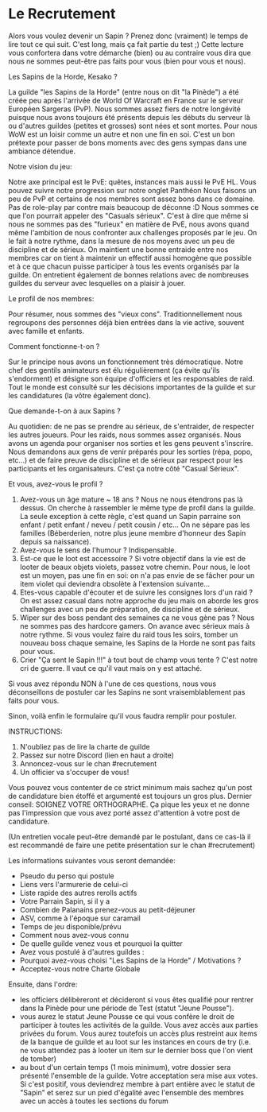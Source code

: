 # Le Recrutement

Alors vous voulez devenir un Sapin ? Prenez donc (vraiment) le temps de lire tout ce qui suit. C'est long, mais ça fait partie du test ;)
Cette lecture vous confortera dans votre démarche (bien) ou au contraire vous dira que nous ne sommes peut-être pas faits pour vous (bien pour vous et nous).

Les Sapins de la Horde, Kesako ?

La guilde "les Sapins de la Horde" (entre nous on dit "la Pinède") a été créée peu après l'arrivée de World Of Warcraft en France sur le serveur Européen Sargeras (PvP). Nous sommes assez fiers de notre longévité puisque nous avons toujours été présents depuis les débuts du serveur là ou d'autres guildes (petites et grosses) sont nées et sont mortes.
Pour nous WoW est un loisir comme un autre et non une fin en soi. C'est un bon prétexte pour passer de bons moments avec des gens sympas dans une ambiance détendue.

Notre vision du jeu:

Notre axe principal est le PvE: quêtes, instances mais aussi le PvE HL. Vous pouvez suivre notre progression sur notre onglet Panthéon
Nous faisons un peu de PvP et certains de nos membres sont assez bons dans ce domaine. Pas de role-play par contre mais beaucoup de déconne :D
Nous sommes ce que l'on pourrait appeler des "Casuals sérieux". C'est à dire que même si nous ne sommes pas des "furieux" en matière de PvE, nous avons quand même l'ambition de nous confronter aux challenges proposés par le jeu. On le fait à notre rythme, dans la mesure de nos moyens avec un peu de discipline et de sérieux.
On maintient une bonne entraide entre nos membres car on tient à maintenir un effectif aussi homogène que possible et à ce que chacun puisse participer à tous les events organisés par la guilde.
On entretient également de bonnes relations avec de nombreuses guildes du serveur avec lesquelles on a plaisir à jouer.

Le profil de nos membres:

Pour résumer, nous sommes des "vieux cons". Traditionnellement nous regroupons des personnes déjà bien entrées dans la vie active, souvent avec famille et enfants.

Comment fonctionne-t-on ?

Sur le principe nous avons un fonctionnement très démocratique. Notre chef des gentils animateurs est élu régulièrement (ça évite qu'ils s'endorment) et désigne son équipe d'officiers et les responsables de raid.
Tout le monde est consulté sur les décisions importantes de la guilde et sur les candidatures (la vôtre également donc).

Que demande-t-on à aux Sapins ?

Au quotidien: de ne pas se prendre au sérieux, de s'entraider, de respecter les autres joueurs.
Pour les raids, nous sommes assez organisés. Nous avons un agenda pour organiser nos sorties et les gens peuvent s'inscrire. Nous demandons aux gens de venir préparés pour les sorties (répa, popo, etc...) et de faire preuve de discipline et de sérieux par respect pour les participants et les organisateurs. C'est ça notre côté "Casual Sérieux".

Et vous, avez-vous le profil ?

1. Avez-vous un âge mature ~ 18 ans ? Nous ne nous étendrons pas là dessus. On cherche à rassembler le même type de profil dans la guilde. La seule exception à cette règle, c'est quand un Sapin parraine son enfant / petit enfant / neveu / petit cousin / etc... On ne sépare pas les familles (Béberderien, notre plus jeune membre d'honneur des Sapin depuis sa naissance).
2. Avez-vous le sens de l'humour ? Indispensable.
3. Est-ce que le loot est accessoire ? Si votre objectif dans la vie est de looter de beaux objets violets, passez votre chemin. Pour nous, le loot est un moyen, pas une fin en soi: on n'a pas envie de se fâcher pour un item violet qui deviendra obsolète à l'extension suivante...
4. Etes-vous capable d'écouter et de suivre les consignes lors d'un raid ? On est assez casual dans notre approche du jeu mais on aborde les gros challenges avec un peu de préparation, de discipline et de sérieux.
5. Wiper sur des boss pendant des semaines ça ne vous gène pas ? Nous ne sommes pas des hardcore gamers. On avance avec sérieux mais à notre rythme. Si vous voulez faire du raid tous les soirs, tomber un nouveau boss chaque semaine, les Sapins de la Horde ne sont pas faits pour vous.
6. Crier "Ça sent le Sapin !!!" à tout bout de champ vous tente ? C'est notre cri de guerre. Il vaut ce qu'il vaut mais on y est attaché.

Si vous avez répondu NON à l'une de ces questions, nous vous déconseillons de postuler car les Sapins ne sont vraisemblablement pas faits pour vous.

Sinon, voilà enfin le formulaire qu'il vous faudra remplir pour postuler.

INSTRUCTIONS:
1. N'oubliez pas de lire la charte de guilde
2. Passez sur notre Discord (lien en haut a droite)
3. Annoncez-vous sur le chan #recrutement
4. Un officier va s'occuper de vous!

Vous pouvez vous contenter de ce strict minimum mais sachez qu'un post de candidature bien étoffé et argumenté est toujours un gros plus.
Dernier conseil: SOIGNEZ VOTRE ORTHOGRAPHE. Ça pique les yeux et ne donne pas l'impression que vous avez porté assez d'attention à votre post de candidature.

(Un entretien vocale peut-être demandé par le postulant, dans ce cas-là il est recommandé de faire une petite présentation sur le chan #recrutement)

Les informations suivantes vous seront demandée: 

- Pseudo du perso qui postule
- Liens vers l'armurerie de celui-ci
- Liste rapide des autres rerolls actifs
- Votre Parrain Sapin, si il y a 
- Combien de Palanains prenez-vous au petit-déjeuner
- ASV, comme à l'époque sur caramail
- Temps de jeu disponible/prévu
- Comment nous avez-vous connu
- De quelle guilde venez vous et pourquoi la quitter
- Avez vous postulé à  d'autres guildes :
- Pourquoi avez-vous choisi "Les Sapins de la Horde" / Motivations ?
- Acceptez-vous notre Charte Globale

Ensuite, dans l'ordre:

- les officiers délibèreront et décideront si vous êtes qualifié pour rentrer dans la Pinède pour une période de Test (statut "Jeune Pousse").
- vous aurez le statut Jeune Pousse ce qui vous confère le droit de participer à toutes les activités de la guilde. Vous avez accès aux parties privées du forum. Vous aurez toutefois un accès plus restreint aux items de la banque de guilde et au loot sur les instances en cours de try (i.e. ne vous attendez pas à looter un item sur le dernier boss que l'on vient de tomber)
- au bout d'un certain temps (1 mois minimum), votre dossier sera présenté l'ensemble de la guilde. Votre acceptation sera mise aux votes. Si c'est positif, vous deviendrez membre à part entière avec le statut de "Sapin" et serez sur un pied d'égalité avec l'ensemble des membres avec un accès à toutes les sections du forum